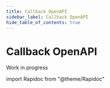 ```yaml
---
title: Callback OpenAPI
sidebar_label: Callback OpenAPI
hide_table_of_contents: true
---
```


# Callback OpenAPI

Work in progress

import Rapidoc from "@theme/Rapidoc"

<Rapidoc apiUrl="https://develop--s-money-documentation-site.netlify.app/callbacks.json"  isRelative ="">
</Rapidoc>
